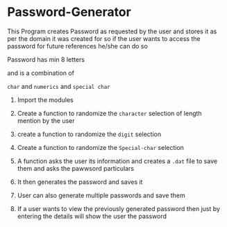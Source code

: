 # Password-Generator

This  Program creates Password as requested by the user and stores it as per the domain it was created for
so if the user wants to access the password for future references he/she can do so

Password has min 8 letters

and is a combination of

`char` and `numerics` and `special char`

1. Import the modules

2. Create a function to randomize the `character` selection of length mention by the user

3. create a function to randomize the `digit` selection

4. Create a function to randomize the  `Special-char` selection

5. A function asks the user its information and creates a `.dat` file to save them and asks the pawwsord particulars 

6. It then generates the password and saves it

7. User can also generate multiple passwords and save them

8. If a user wants to view the previously generated password then just by entering the details will show the user the password
